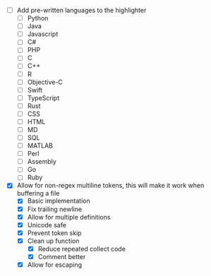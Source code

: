- [ ] Add pre-written languages to the highlighter
  - [ ] Python
  - [ ] Java
  - [ ] Javascript
  - [ ] C#
  - [ ] PHP
  - [ ] C
  - [ ] C++
  - [ ] R
  - [ ] Objective-C
  - [ ] Swift
  - [ ] TypeScript
  - [ ] Rust
  - [ ] CSS
  - [ ] HTML
  - [ ] MD
  - [ ] SQL
  - [ ] MATLAB
  - [ ] Perl
  - [ ] Assembly
  - [ ] Go
  - [ ] Ruby
- [X] Allow for non-regex multiline tokens, this will make it work when buffering a file
  - [X] Basic implementation
  - [X] Fix trailing newline
  - [X] Allow for multiple definitions
  - [X] Unicode safe
  - [X] Prevent token skip
  - [X] Clean up function
    - [X] Reduce repeated collect code
    - [X] Comment better
  - [X] Allow for escaping
